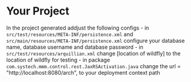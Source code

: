 # Your Project
 In the project generated
  addjust the following configs
     - in `src/test/resources/META-INF/persistence.xml` and `src/main/resources/META-INF/persistence.xml`
          configure your database name, database username and database password
      - in `src/test/resources/arquillian.xml`  change [location of wildfly] to the location of wildfly for testing
      - in package `com.systech.mmm.control.rest.JaxRSActivation.java` change the
         url = "http://localhost:8080/arch", to your deployment context path


